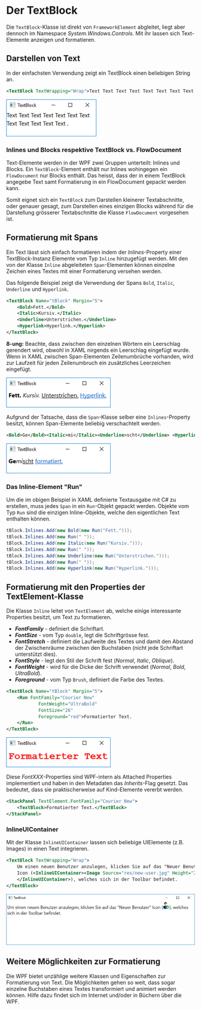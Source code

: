 # Der TextBlock

 Die `TextBlock`-Klasse ist direkt von `FrameworkElement` abgleitet, liegt aber dennoch im Namespace _System.Windows.Controls_. Mit ihr lassen sich Text-Elemente  anzeigen und formatieren. 
 
## Darstellen von Text

 In der einfachsten Verwendung zeigt ein TextBlock einen beliebigen String an. 

 ```xml
<TextBlock TextWrapping="Wrap">Text Text Text Text Text Text Text Text Text</TextBlock>
 ```
 
![Bild 1](res/01.jpg)

 ### Inlines und Blocks respektive TextBlock vs. FlowDocument

Text-Elemente werden in der WPF zwei Gruppen unterteilt: Inlines und Blocks. Ein `TextBlock`-Element enthält nur Inlines wohingegen ein `FlowDocument` nur Blocks enthält. Das heisst, dass der in einem TextBlock angegebe Text samt Formatierung in ein FlowDocument gepackt werden kann. 

Somit eignet sich ein `TextBlock` zum Darstellen kleinerer Textabschnitte, oder genauer gesagt, zum Darstellen eines einzigen Blocks während für die Darstellung grösserer  Textabschnitte  die Klasse `FlowDocument` vorgesehen ist. 
 
 ## Formatierung mit Spans 

Ein Text lässt sich einfach formatieren indem der _Inlines_-Property einer TextBlock-Instanz Elemente vom Typ `Inline` hinzugefügt werden.  Mit den von der Klasse `Inline` abgeleiteten `Span`-Elementen können einzelne Zeichen eines Textes mit einer Formatierung versehen werden. 

Das folgende Beispiel zeigt die Verwendung der Spans `Bold`, `Italic`, `Underline` und `Hyperlink`.

```xml
<TextBlock Name="tBlock" Margin="5">
    <Bold>Fett.</Bold>
    <Italic>Kursiv.</Italic>
    <Underline>Unterstrichen.</Underline>
    <Hyperlink>Hyperlink.</Hyperlink>
</TextBlock>
```

**8-ung:** Beachte, dass zwischen den einzelnen Wörtern ein Leerschlag gerendert wird, obwohl in XAML nirgends ein Leerschlag eingefügt wurde. Wenn in XAML zwischen Span-Elementen Zeilenumbrüche vorhanden, wird zur Laufzeit für jeden Zeilenumbruch ein zusätzliches Leerzeichen eingefügt. 

![Bild 2](res/02.jpg)

Aufgrund der Tatsache, dass die `Span`-Klasse selber eine `Inlines`-Property besitzt, können Span-Elemente beliebig verschachtelt werden. 

```xml
<Bold>Ge</Bold><Italic>mi</Italic><Underline>scht</Underline> <Hyperlink>formatiert.</Hyperlink>
```

![Bild 3](res/03.jpg)

### Das Inline-Element "Run"

Um die im obigen Beispiel in XAML definierte Textausgabe mit C# zu erstellen, muss jedes `Span` in ein `Run`-Objekt gepackt werden. Objekte vom Typ `Run` sind die einzigen Inline-Objekte, welche den eigentlichen Text enthalten können. 

```csharp
tBlock.Inlines.Add(new Bold(new Run("Fett.")));
tBlock.Inlines.Add(new Run(" "));
tBlock.Inlines.Add(new Italic(new Run("Kursiv.")));
tBlock.Inlines.Add(new Run(" "));
tBlock.Inlines.Add(new Underline(new Run("Unterstrichen.")));
tBlock.Inlines.Add(new Run(" "));
tBlock.Inlines.Add(new Hyperlink(new Run("Hyperlink.")));
```

 ## Formatierung mit den Properties der TextElement-Klasse

 Die Klasse `Inline` leitet von `TextElement` ab, welche einige interessante Properties besitzt, um Text zu formatieren.

 * **_FontFamily_**  - definiert die Schriftart. 
 * **_FontSize_**  - vom Typ `double`, legt die Schriftgrösse fest.
 * **_FontStretch_**  - definiert die Laufweite des Textes und damit den Abstand der Zwischenräume zwischen den Buchstaben (nicht jede Schriftart unterstützt dies). 
 * **_FontStyle_**  - legt den Stil der Schrift fest (_Normal_, _Italic_, _Oblique_).
 * **_FontWeight_**  - wird für die Dicke der Schrift verwendet (_Normal_, _Bold_, _UltraBold_). 
 * **_Foreground_**  - vom Typ `Brush`, definiert die Farbe des Textes. 
 
```xml
<TextBlock Name="tBlock" Margin="5">
    <Run FontFamily="Courier New" 
            FontWeight="UltraBold" 
            FontSize="26"
            Foreground="red">Formatierter Text.
    </Run>   
</TextBlock>
```

![Bild 4](res/04.jpg)
 
Diese _FontXXX_-Properties sind WPF-intern als Attached Properties implementiert und haben in den Metadaten das _Inherits_-Flag gesetzt. Das bedeutet, dass sie praktischerweise auf Kind-Elemente vererbt werden. 

```xml
<StackPanel TextElement.FontFamily="Courier New">
    <TextBlock>Formatierter Text.</TextBlock>
</StackPanel>
```
### InlineUIContainer

Mit der Klasse `InlineUIContainer` lassen sich beliebige UIElemente (z.B. Images) in einen Text integrieren.

```xml
<TextBlock TextWrapping="Wrap">
    Um einen neuen Benutzer anzulegen, klicken Sie auf das "Neuer Benutzer" 
    Icon (<InlineUIContainer><Image Source="res/new-user.jpg" Height="25" />
    </InlineUIContainer>), welches sich in der Toolbar befindet.
</TextBlock>

```

![Bild 5](res/05.jpg)

## Weitere Möglichkeiten zur Formatierung

Die WPF bietet unzählige weitere Klassen und Eigenschaften zur Formatierung von Text. Die Möglichkeiten gehen so weit, dass sogar einzelne Buchstaben eines Textes transformiert und animiert werden können. Hilfe dazu findet sich im Internet und/oder in Büchern über die WPF. 



